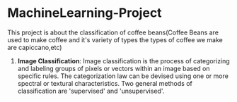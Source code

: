 # **MachineLearning-Project**
This project is about the classification of coffee beans(Coffee Beans are used to make coffee and it's variety of types the types of coffee we make are capiccano,etc)

1) **Image Classification**: Image classification is the process of categorizing and labeling groups of pixels or vectors within an image based on specific rules. The categorization law can be devised using one or more spectral or textural characteristics. Two general methods of classification are 'supervised' and 'unsupervised'.
